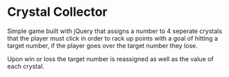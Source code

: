 # Crystal Collector

Simple game built with jQuery that assigns a number to 4 seperate crystals that the player must click in order to rack up points with a goal of hitting a target number, if the player goes over the target number they lose.

Upon win or loss the target number is reassigned as well as the value of each crystal.
